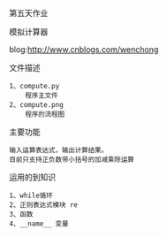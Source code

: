 第五天作业

模拟计算器

blog:http://www.cnblogs.com/wenchong


文件描述

    1、compute.py
        程序主文件
    2、compute.png
        程序的流程图
        
主要功能

    输入运算表达式，输出计算结果。
    目前只支持正负数带小括号的加减乘除运算
    
运用的到知识

    1、while循环
    2、正则表达式模块 re
    3、函数
    4、__name__ 变量
    